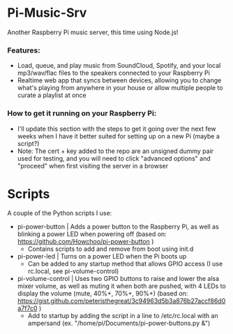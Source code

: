 # Pi-Music-Srv
Another Raspberry Pi music server, this time using Node.js!


### Features:
 - Load, queue, and play music from SoundCloud, Spotify, and your local mp3/wav/flac files to the speakers connected to your Raspberry Pi
 - Realtime web app that syncs between devices, allowing you to change what's playing from anywhere in your house or allow multiple people to curate a playlist at once


### How to get it running on your Raspberry Pi:
 - I'll update this section with the steps to get it going over the next few weeks when I have it better suited for setting up on a new Pi (maybe a script?)
 - Note:  The cert + key added to the repo are an unsigned dummy pair used for testing, and you will need to click "advanced options" and "proceed" when first visiting the server in a browser


# Scripts
A couple of the Python scripts I use:
 - pi-power-button | Adds a power button to the Raspberry Pi, as well as blinking a power LED when powering off (based on: https://github.com/Howchoo/pi-power-button )
     - Contains scripts to add and remove from boot using init.d
 - pi-power-led | Turns on a power LED when the Pi boots up
     - Can be added to any startup method that allows GPIO access (I use rc.local, see pi-volume-control)
 - pi-volume-control | Uses two GPIO buttons to raise and lower the alsa mixer volume, as well as muting it when both are pushed, with 4 LEDs to display the volume (mute, 40%+, 70%+, 90%+) (based on: https://gist.github.com/peteristhegreat/3c94963d5b3a876b27accf86d0a7f7c0 )
     - Add to startup by adding the script in a line to /etc/rc.local with an ampersand (ex. "/home/pi/Documents/pi-power-buttons.py &")
